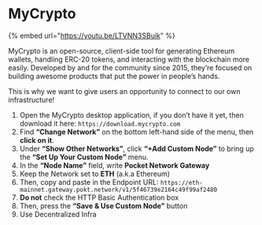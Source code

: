 # MyCrypto

{% embed url="https://youtu.be/LTVNN3SBuik" %}

MyCrypto is an open-source, client-side tool for generating Ethereum wallets, handling ERC-20 tokens, and interacting with the blockchain more easily. Developed by and for the community since 2015, they’re focused on building awesome products that put the power in people’s hands.

This is why we want to give users an opportunity to connect to our own infrastructure!

1. Open the MyCrypto desktop application, if you don’t have it yet, then download it here: `https://download.mycrypto.com`
2. Find **“Change Network”** on the bottom left-hand side of the menu, then **click on it**.
3. Under **“Show Other Networks”**, click **“+Add Custom Node”** to bring up the **“Set Up Your Custom Node”** menu.
4. In the **“Node Name”** field, write **Pocket Network Gateway**
5. Keep the Network set to **ETH** \(a.k.a Ethereum\)
6. Then, copy and paste in the Endpoint URL: `https://eth-mainnet.gateway.pokt.network/v1/5f46739e2164c49f99af2480`
7. **Do not** check the HTTP Basic Authentication box
8. Then, press the **“Save & Use Custom Node”** button
9. Use Decentralized Infra


